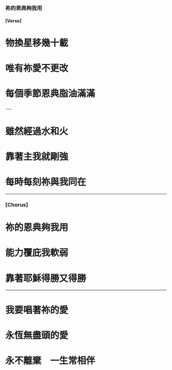 ###  祢的恩典夠我用
#### [Verse]
# 物換星移幾十載　
# 唯有祢愛不更改　
# 每個季節恩典脂油滿滿　

---　

# 雖然經過水和火　
# 靠著主我就剛強　
# 每時每刻祢與我同在　　

---

### [Chorus]
# 祢的恩典夠我用　
# 能力覆庇我軟弱　
# 靠著耶穌得勝又得勝　　

---

# 我要唱著祢的愛　
# 永恆無盡頭的愛　
# 永不離棄　一生常相伴